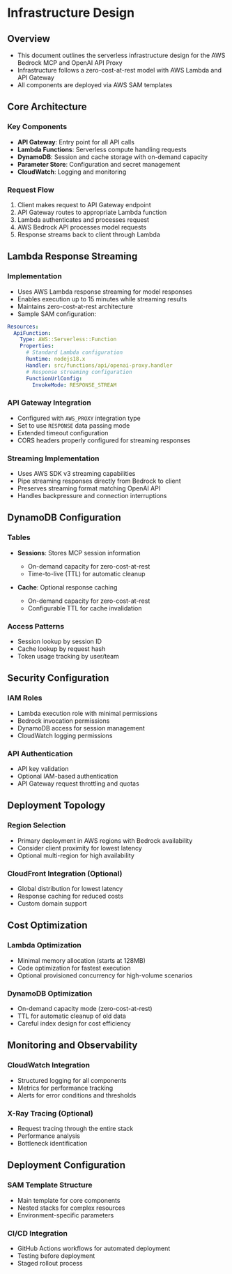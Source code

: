 # Infrastructure Design

## Overview
- This document outlines the serverless infrastructure design for the AWS Bedrock MCP and OpenAI API Proxy
- Infrastructure follows a zero-cost-at-rest model with AWS Lambda and API Gateway
- All components are deployed via AWS SAM templates

## Core Architecture

### Key Components
- **API Gateway**: Entry point for all API calls
- **Lambda Functions**: Serverless compute handling requests
- **DynamoDB**: Session and cache storage with on-demand capacity
- **Parameter Store**: Configuration and secret management
- **CloudWatch**: Logging and monitoring

### Request Flow
1. Client makes request to API Gateway endpoint
2. API Gateway routes to appropriate Lambda function
3. Lambda authenticates and processes request
4. AWS Bedrock API processes model requests
5. Response streams back to client through Lambda

## Lambda Response Streaming

### Implementation
- Uses AWS Lambda response streaming for model responses
- Enables execution up to 15 minutes while streaming results
- Maintains zero-cost-at-rest architecture
- Sample SAM configuration:

```yaml
Resources:
  ApiFunction:
    Type: AWS::Serverless::Function
    Properties:
      # Standard Lambda configuration
      Runtime: nodejs18.x
      Handler: src/functions/api/openai-proxy.handler
      # Response streaming configuration
      FunctionUrlConfig:
        InvokeMode: RESPONSE_STREAM
```

### API Gateway Integration
- Configured with `AWS_PROXY` integration type
- Set to use `RESPONSE` data passing mode
- Extended timeout configuration
- CORS headers properly configured for streaming responses

### Streaming Implementation
- Uses AWS SDK v3 streaming capabilities
- Pipe streaming responses directly from Bedrock to client
- Preserves streaming format matching OpenAI API
- Handles backpressure and connection interruptions

## DynamoDB Configuration

### Tables
- **Sessions**: Stores MCP session information
  - On-demand capacity for zero-cost-at-rest
  - Time-to-live (TTL) for automatic cleanup
  
- **Cache**: Optional response caching
  - On-demand capacity for zero-cost-at-rest
  - Configurable TTL for cache invalidation

### Access Patterns
- Session lookup by session ID
- Cache lookup by request hash
- Token usage tracking by user/team

## Security Configuration

### IAM Roles
- Lambda execution role with minimal permissions
- Bedrock invocation permissions
- DynamoDB access for session management
- CloudWatch logging permissions

### API Authentication
- API key validation
- Optional IAM-based authentication
- API Gateway request throttling and quotas

## Deployment Topology

### Region Selection
- Primary deployment in AWS regions with Bedrock availability
- Consider client proximity for lowest latency
- Optional multi-region for high availability

### CloudFront Integration (Optional)
- Global distribution for lowest latency
- Response caching for reduced costs
- Custom domain support

## Cost Optimization

### Lambda Optimization
- Minimal memory allocation (starts at 128MB)
- Code optimization for fastest execution
- Optional provisioned concurrency for high-volume scenarios

### DynamoDB Optimization
- On-demand capacity mode (zero-cost-at-rest)
- TTL for automatic cleanup of old data
- Careful index design for cost efficiency

## Monitoring and Observability

### CloudWatch Integration
- Structured logging for all components
- Metrics for performance tracking
- Alerts for error conditions and thresholds

### X-Ray Tracing (Optional)
- Request tracing through the entire stack
- Performance analysis
- Bottleneck identification

## Deployment Configuration

### SAM Template Structure
- Main template for core components
- Nested stacks for complex resources
- Environment-specific parameters

### CI/CD Integration
- GitHub Actions workflows for automated deployment
- Testing before deployment
- Staged rollout process 